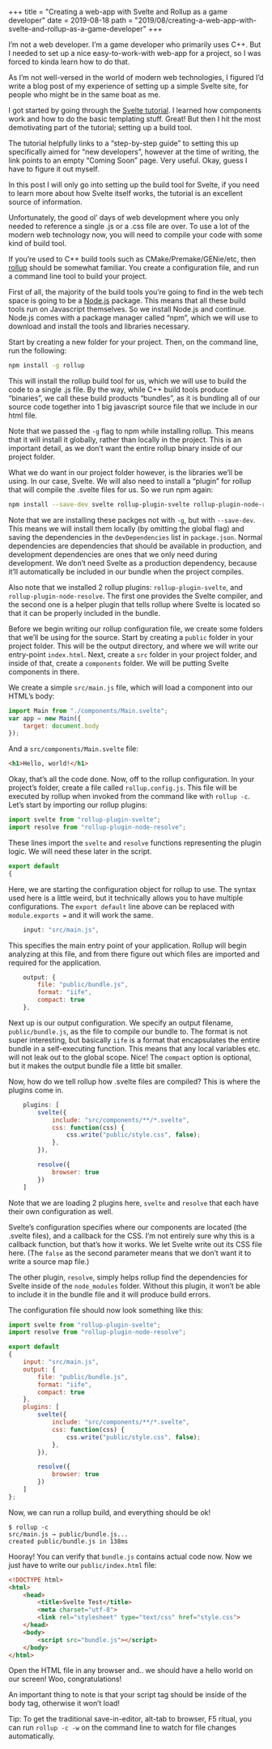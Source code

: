 +++
title = "Creating a web-app with Svelte and Rollup as a game developer"
date = 2019-08-18
path = "2019/08/creating-a-web-app-with-svelte-and-rollup-as-a-game-developer"
+++

I’m not a web developer. I’m a game developer who primarily uses C++. But I needed to set up a nice easy-to-work-with web-app for a project, so I was forced to kinda learn how to do that.

As I’m not well-versed in the world of modern web technologies, I figured I’d write a blog post of my experience of setting up a simple Svelte site, for people who might be in the same boat as me.

<!-- more -->

I got started by going through the [Svelte tutorial](https://svelte.dev/tutorial/basics). I learned how components work and how to do the basic templating stuff. Great! But then I hit the most demotivating part of the tutorial; setting up a build tool.

The tutorial helpfully links to a “step-by-step guide” to setting this up specifically aimed for “new developers”, however at the time of writing, the link points to an empty “Coming Soon” page. Very useful. Okay, guess I have to figure it out myself.

In this post I will only go into setting up the build tool for Svelte, if you need to learn more about how Svelte itself works, the tutorial is an excellent source of information.

Unfortunately, the good ol’ days of web development where you only needed to reference a single .js or a .css file are over. To use a lot of the modern web technology now, you will need to compile your code with some kind of build tool.

If you’re used to C++ build tools such as CMake/Premake/GENie/etc, then [rollup](https://rollupjs.org/) should be somewhat familiar. You create a configuration file, and run a command line tool to build your project.

First of all, the majority of the build tools you’re going to find in the web tech space is going to be a [Node.js](https://nodejs.org/en/) package. This means that all these build tools run on Javascript themselves. So we install Node.js and continue. Node.js comes with a package manager called “npm”, which we will use to download and install the tools and libraries necessary.

Start by creating a new folder for your project. Then, on the command line, run the following:

```bash
npm install -g rollup
```

This will install the rollup build tool for us, which we will use to build the code to a single .js file. By the way, while C++ build tools produce “binaries”, we call these build products “bundles”, as it is bundling all of our source code together into 1 big javascript source file that we include in our html file.

Note that we passed the `-g` flag to npm while installing rollup. This means that it will install it globally, rather than locally in the project. This is an important detail, as we don’t want the entire rollup binary inside of our project folder.

What we do want in our project folder however, is the libraries we’ll be using. In our case, Svelte. We will also need to install a “plugin” for rollup that will compile the .svelte files for us. So we run npm again:

```bash
npm install --save-dev svelte rollup-plugin-svelte rollup-plugin-node-resolve
```

Note that we are installing these packges not with `-g`, but with `--save-dev`. This means we will install them locally (by omitting the global flag) and saving the dependencies in the `devDependencies` list in `package.json`. Normal dependencies are dependencies that should be available in production, and development dependencies are ones that we only need during development. We don’t need Svelte as a production dependency, because it’ll automatically be included in our bundle when the project compiles.

Also note that we installed 2 rollup plugins: `rollup-plugin-svelte`, and `rollup-plugin-node-resolve`. The first one provides the Svelte compiler, and the second one is a helper plugin that tells rollup where Svelte is located so that it can be properly included in the bundle.

Before we begin writing our rollup configuration file, we create some folders that we’ll be using for the source. Start by creating a `public` folder in your project folder. This will be the output directory, and where we will write our entry-point `index.html`. Next, create a `src` folder in your project folder, and inside of that, create a `components` folder. We will be putting Svelte components in there.

We create a simple `src/main.js` file, which will load a component into our HTML’s body:

```js
import Main from "./components/Main.svelte";
var app = new Main({
	target: document.body
});
```

And a `src/components/Main.svelte` file:

```html
<h1>Hello, world!</h1>
```

Okay, that’s all the code done. Now, off to the rollup configuration. In your project’s folder, create a file called `rollup.config.js`. This file will be executed by rollup when invoked from the command like with `rollup -c`. Let’s start by importing our rollup plugins:

```js
import svelte from "rollup-plugin-svelte";
import resolve from "rollup-plugin-node-resolve";
```

These lines import the `svelte` and `resolve` functions representing the plugin logic. We will need these later in the script.

```js
export default
{
```

Here, we are starting the configuration object for rollup to use. The syntax used here is a little weird, but it technically allows you to have multiple configurations. The `export default` line above can be replaced with `module.exports =` and it will work the same.

```js
	input: "src/main.js",
```

This specifies the main entry point of your application. Rollup will begin analyzing at this file, and from there figure out which files are imported and required for the application.

```js
	output: {
		file: "public/bundle.js",
		format: "iife",
		compact: true
	},
```

Next up is our output configuration. We specify an output filename, `public/bundle.js`, as the file to compile our bundle to. The format is not super interesting, but basically `iife` is a format that encapsulates the entire bundle in a self-executing function. This means that any local variables etc. will not leak out to the global scope. Nice! The `compact` option is optional, but it makes the output bundle file a little bit smaller.

Now, how do we tell rollup how .svelte files are compiled? This is where the plugins come in.

```js
	plugins: [
		svelte({
			include: "src/components/**/*.svelte",
			css: function(css) {
				css.write("public/style.css", false);
			},
		}),

		resolve({
			browser: true
		})
	]
```

Note that we are loading 2 plugins here, `svelte` and `resolve` that each have their own configuration as well.

Svelte’s configuration specifies where our components are located (the .svelte files), and a callback for the CSS. I’m not entirely sure why this is a callback function, but that’s how it works. We let Svelte write out its CSS file here. (The `false` as the second parameter means that we don’t want it to write a source map file.)

The other plugin, `resolve`, simply helps rollup find the dependencies for Svelte inside of the `node_modules` folder. Without this plugin, it won’t be able to include it in the bundle file and it will produce build errors.

The configuration file should now look something like this:

```js
import svelte from "rollup-plugin-svelte";
import resolve from "rollup-plugin-node-resolve";

export default
{
	input: "src/main.js",
	output: {
		file: "public/bundle.js",
		format: "iife",
		compact: true
	},
	plugins: [
		svelte({
			include: "src/components/**/*.svelte",
			css: function(css) {
				css.write("public/style.css", false);
			},
		}),

		resolve({
			browser: true
		})
	]
};
```

Now, we can run a rollup build, and everything should be ok!

```
$ rollup -c
src/main.js → public/bundle.js...
created public/bundle.js in 138ms
```

Hooray! You can verify that `bundle.js` contains actual code now. Now we just have to write our `public/index.html` file:

```html
<!DOCTYPE html>
<html>
	<head>
		<title>Svelte Test</title>
		<meta charset="utf-8">
		<link rel="stylesheet" type="text/css" href="style.css">
	</head>
	<body>
		<script src="bundle.js"></script>
	</body>
</html>
```

Open the HTML file in any browser and.. we should have a hello world on our screen! Woo, congratulations!

An important thing to note is that your script tag should be inside of the body tag, otherwise it won’t load!

Tip: To get the traditional save-in-editor, alt-tab to browser, F5 ritual, you can run `rollup -c -w` on the command line to watch for file changes automatically.
